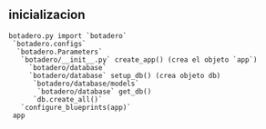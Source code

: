 ## inicializacion

	botadero.py import `botadero`
	 `botadero.configs`
	  `botadero.Parameters`
	   `botadero/__init__.py` create_app() (crea el objeto `app`)
	     `botadero/database`
	     `botadero/database` setup_db() (crea objeto db)
	      `botadero/database/models`
	       `botadero/database` get_db() 
	      `db.create_all()`
	   `configure_blueprints(app)`
	 app 





